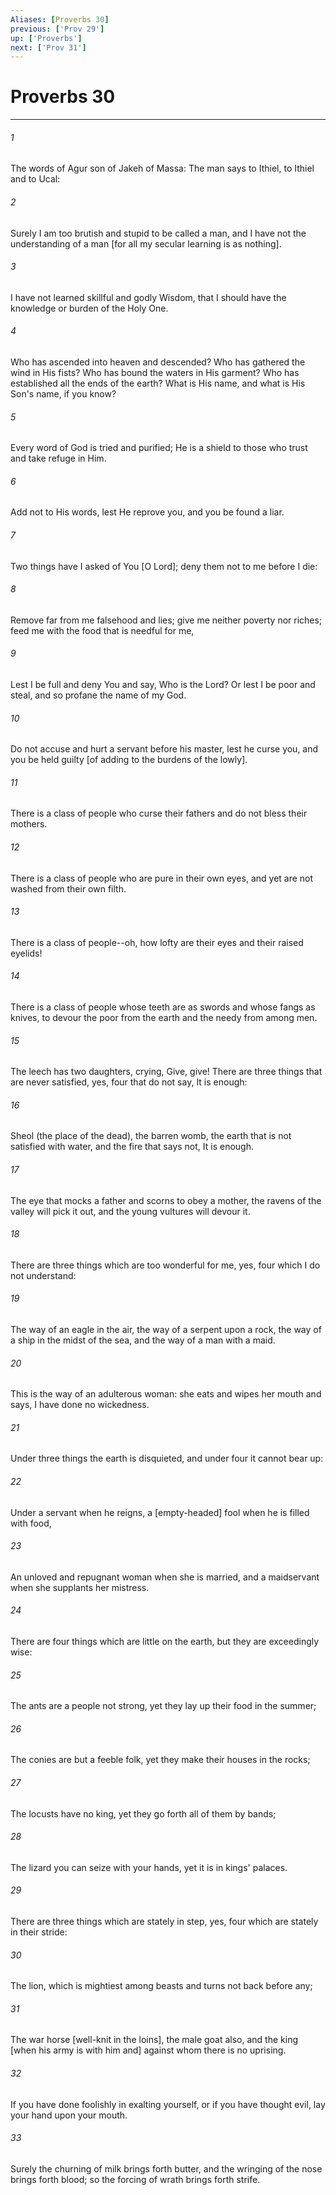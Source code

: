 ```yaml
---
Aliases: [Proverbs 30]
previous: ['Prov 29']
up: ['Proverbs']
next: ['Prov 31']
---
```

# Proverbs 30

***


###### 1 


The words of Agur son of Jakeh of Massa: The man says to Ithiel, to Ithiel and to Ucal: 


###### 2 


Surely I am too brutish and stupid to be called a man, and I have not the understanding of a man [for all my secular learning is as nothing]. 


###### 3 


I have not learned skillful and godly Wisdom, that I should have the knowledge or burden of the Holy One. 


###### 4 


Who has ascended into heaven and descended? Who has gathered the wind in His fists? Who has bound the waters in His garment? Who has established all the ends of the earth? What is His name, and what is His Son's name, if you know? 


###### 5 


Every word of God is tried and purified; He is a shield to those who trust and take refuge in Him. 


###### 6 


Add not to His words, lest He reprove you, and you be found a liar. 


###### 7 


Two things have I asked of You [O Lord]; deny them not to me before I die: 


###### 8 


Remove far from me falsehood and lies; give me neither poverty nor riches; feed me with the food that is needful for me, 


###### 9 


Lest I be full and deny You and say, Who is the Lord? Or lest I be poor and steal, and so profane the name of my God. 


###### 10 


Do not accuse and hurt a servant before his master, lest he curse you, and you be held guilty [of adding to the burdens of the lowly]. 


###### 11 


There is a class of people who curse their fathers and do not bless their mothers. 


###### 12 


There is a class of people who are pure in their own eyes, and yet are not washed from their own filth. 


###### 13 


There is a class of people--oh, how lofty are their eyes and their raised eyelids! 


###### 14 


There is a class of people whose teeth are as swords and whose fangs as knives, to devour the poor from the earth and the needy from among men. 


###### 15 


The leech has two daughters, crying, Give, give! There are three things that are never satisfied, yes, four that do not say, It is enough: 


###### 16 


Sheol (the place of the dead), the barren womb, the earth that is not satisfied with water, and the fire that says not, It is enough. 


###### 17 


The eye that mocks a father and scorns to obey a mother, the ravens of the valley will pick it out, and the young vultures will devour it. 


###### 18 


There are three things which are too wonderful for me, yes, four which I do not understand: 


###### 19 


The way of an eagle in the air, the way of a serpent upon a rock, the way of a ship in the midst of the sea, and the way of a man with a maid. 


###### 20 


This is the way of an adulterous woman: she eats and wipes her mouth and says, I have done no wickedness. 


###### 21 


Under three things the earth is disquieted, and under four it cannot bear up: 


###### 22 


Under a servant when he reigns, a [empty-headed] fool when he is filled with food, 


###### 23 


An unloved and repugnant woman when she is married, and a maidservant when she supplants her mistress. 


###### 24 


There are four things which are little on the earth, but they are exceedingly wise: 


###### 25 


The ants are a people not strong, yet they lay up their food in the summer; 


###### 26 


The conies are but a feeble folk, yet they make their houses in the rocks; 


###### 27 


The locusts have no king, yet they go forth all of them by bands; 


###### 28 


The lizard you can seize with your hands, yet it is in kings' palaces. 


###### 29 


There are three things which are stately in step, yes, four which are stately in their stride: 


###### 30 


The lion, which is mightiest among beasts and turns not back before any; 


###### 31 


The war horse [well-knit in the loins], the male goat also, and the king [when his army is with him and] against whom there is no uprising. 


###### 32 


If you have done foolishly in exalting yourself, or if you have thought evil, lay your hand upon your mouth. 


###### 33 


Surely the churning of milk brings forth butter, and the wringing of the nose brings forth blood; so the forcing of wrath brings forth strife.
